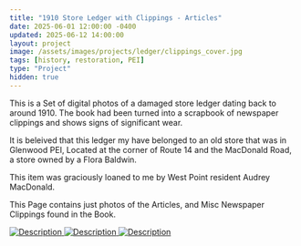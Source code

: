 ```yaml
---
title: "1910 Store Ledger with Clippings - Articles"
date: 2025-06-01 12:00:00 -0400
updated: 2025-06-12 14:00:00
layout: project
image: /assets/images/projects/ledger/clippings_cover.jpg
tags: [history, restoration, PEI]
type: "Project"
hidden: true
---
```


This is a Set of digital photos of a damaged store ledger dating back to around 1910. 
The book had been turned into a scrapbook of newspaper clippings and shows signs of significant wear. 

It is beleived that this ledger my have belonged to an old store that was in Glenwood PEI, Located at the corner of Route 14 and the MacDonald Road, a store owned by a Flora Baldwin.

This item was graciously loaned to me by West Point resident Audrey MacDonald.

This Page contains just photos of the Articles, and Misc Newspaper Clippings found in the Book.


<div class="gallery">
  <a href="{{ '/assets/images/projects/ledger/.jpg' | relative_url }}">
    <img src="{{ '/assets/images/projects/ledger/thumbnails/.jpg' | relative_url }}" alt="Description">
  </a>
  <a href="{{ '/assets/images/projects/ledger/.jpg' | relative_url }}">
    <img src="{{ '/assets/images/projects/ledger/thumbnails/.jpg' | relative_url }}" alt="Description">
  </a>
  <a href="{{ '/assets/images/projects/ledger/.jpg' | relative_url }}">
    <img src="{{ '/assets/images/projects/ledger/thumbnails/.jpg' | relative_url }}" alt="Description">
  </a>
</div>
